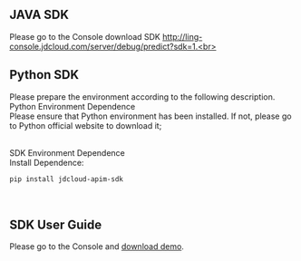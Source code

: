 ## JAVA SDK<br>
Please go to the Console download SDK http://ling-console.jdcloud.com/server/debug/predict?sdk=1.<br>

## Python SDK<br>
Please prepare the environment according to the following description.<br>
Python Environment Dependence<br>
Please ensure that Python environment has been installed. If not, please go to Python official website to download it;<br><br>

SDK Environment Dependence<br>
Install Dependence:<br>

 ```bash
pip install jdcloud-apim-sdk
 ```
 <br>

 ## SDK User Guide
 Please go to the Console and <a href="http://storage.jd.com/survey/ling-predict-demo.java.zip">download demo</a>.

